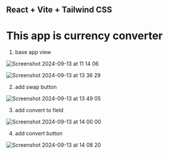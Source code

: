 ## React + Vite + Tailwind CSS

# This app is currency converter 


1. base app view

   
![Screenshot 2024-09-13 at 11 14 06](https://github.com/user-attachments/assets/d4ed8ee1-85b9-492c-bef1-f8ec930bcfe6)


![Screenshot 2024-09-13 at 13 36 29](https://github.com/user-attachments/assets/64c0df90-042a-4fc5-a0c5-cd1e3988a355)

2. add swap button

![Screenshot 2024-09-13 at 13 49 05](https://github.com/user-attachments/assets/b36095d0-4b3f-4ab4-8f8d-352cb0ac02c7)

3. add convert to field

![Screenshot 2024-09-13 at 14 00 00](https://github.com/user-attachments/assets/a09d82b0-0f05-499f-b1f5-c770b2aa83cd)


4. add convert button

![Screenshot 2024-09-13 at 14 08 20](https://github.com/user-attachments/assets/4f76b562-6d06-40b2-8d29-ed37d223fa55)

